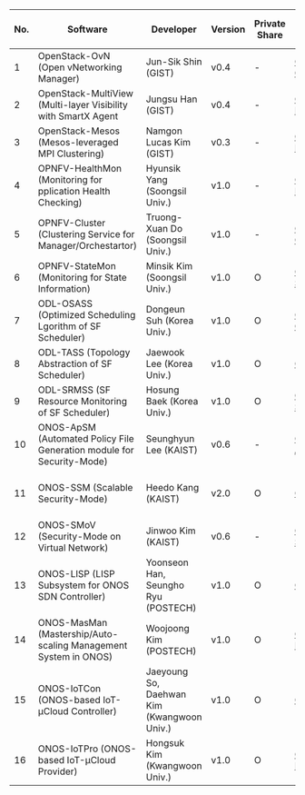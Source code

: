 No. | Software      | Developer | Version | Private Share | K-ONE Open Source | Global Open Source
----|----------|------------|--------|---------|---------------|-------
1| OpenStack-OvN (Open vNetworking Manager) | Jun-Sik Shin (GIST) | v0.4 | - | [OpenStack-OvN](https://github.com/K-OpenNet/OpenStack-OvN) | - 
2| OpenStack-MultiView (Multi-layer Visibility with SmartX Agent | Jungsu Han (GIST) | v0.4 | - | [OpenStack-MultiView](https://github.com/K-OpenNet/OpenStack-MultiView) | - 
3| OpenStack-Mesos (Mesos-leveraged MPI Clustering) | Namgon Lucas Kim (GIST) | v0.3 | - | [OpenStack-Mesos](https://github.com/K-OpenNet/OpenStack-Mesos) | -
4| OPNFV-HealthMon (Monitoring for pplication Health Checking) | Hyunsik Yang (Soongsil Univ.) | v1.0	| - |[OPNFV-HealthMon](https://github.com/K-OpenNet/OPNFV-HealthMon)| -
5| OPNFV-Cluster (Clustering Service for Manager/Orchestartor) | Truong-Xuan Do (Soongsil Univ.) | v1.0 | - |[OPNFV-Cluster](https://github.com/K-OpenNet/OPNFV-Cluster)| - 
6| OPNFV-StateMon (Monitoring for State Information) | Minsik Kim (Soongsil Univ.) | v1.0 | O | [OPNFV-StateMon](https://github.com/K-OpenNet/OPNFV-StateMon)| - 
7| ODL-OSASS (Optimized Scheduling Lgorithm of SF Scheduler) | Dongeun Suh (Korea Univ.) | v1.0 | O | [ODL-OSASS](https://github.com/K-OpenNet/ODL-OSASS) | - 
8| ODL-TASS (Topology Abstraction of SF Scheduler) | Jaewook Lee (Korea Univ.) | v1.0 | O |[ODL-TASS](https://github.com/K-OpenNet/ODL-TASS)| - 
9| ODL-SRMSS (SF Resource Monitoring of SF Scheduler) | Hosung Baek (Korea Univ.) | v1.0 | O | [ODL-SRMSS](https://github.com/K-OpenNet/ODL-SRMSS)| -
10| ONOS-ApSM (Automated Policy File Generation module for Security-Mode) | Seunghyun Lee (KAIST) | v0.6 | - | [ONOS-ApSM](https://github.com/K-OpenNet/ONOS-ApSM) | - 
11| ONOS-SSM (Scalable Security-Mode) | Heedo Kang (KAIST) | v2.0 | O | [ONOS-SSM](https://github.com/K-OpenNet/ONOS-SSM) | [History](https://gerrit.onosproject.org/#/q/Heedo+Kang) [ONOS Github](https://github.com/opennetworkinglab/onos/tree/master/core/security/src/main/java/org/onosproject/security) [WIKI](https://wiki.onosproject.org/display/ONOS/Security-Mode+ONOS)
12| ONOS-SMoV (Security-Mode on Virtual Network) | Jinwoo Kim (KAIST) | v0.6 | - | [ONOS-SMoV](https://github.com/K-OpenNet/ONOS-SMoV) | - 
13| ONOS-LISP (LISP Subsystem for ONOS SDN Controller) | Yoonseon Han, Seungho Ryu (POSTECH) | v1.0 | O | [ONOS-LISP](https://github.com/K-OpenNet/ONOS-LISP)| - 
14| ONOS-MasMan (Mastership/Auto-scaling Management System in ONOS)	| Woojoong Kim (POSTECH) | v1.0 | O | [ONOS-MasMan](https://github.com/K-OpenNet/ONOS-MasMan) | - 
15| ONOS-IoTCon (ONOS-based IoT-μCloud Controller) | 	Jaeyoung So, Daehwan Kim (Kwangwoon Univ.) | v1.0 | O | [ONOS-LISP](https://github.com/K-OpenNet/ONOS-LISP) | - 
16| ONOS-IoTPro (ONOS-based IoT-μCloud Provider) | Hongsuk Kim (Kwangwoon Univ.) | v1.0 | O |[ONOS-IoTCon](https://github.com/K-OpenNet/ONOS-IoTCon) | - 

